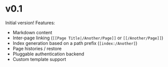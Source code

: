 # v0.1

Initial version! Features:

+ Markdown content
+ Inter-page linking (`[[Page Title|/Another/Page]]` or `[[/Another/Page]]`)
+ Index generation based on a path prefix (`[index:/Another]`)
+ Page histories / restore
+ Pluggable authentication backend
+ Custom template support
